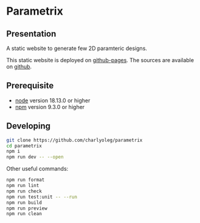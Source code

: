 Parametrix
==========


Presentation
------------

A static website to generate few 2D paramteric designs.

This static website is deployed on [github-pages](https://charlyoleg.github.io/parametrix).
The sources are available on [github](https://github.com/charlyoleg/parametrix).


Prerequisite
------------

- [node](https://nodejs.org) version 18.13.0 or higher
- [npm](https://docs.npmjs.com/cli/v7/commands/npm) version 9.3.0 or higher


Developing
----------

```bash
git clone https://github.com/charlyoleg/parametrix
cd parametrix
npm i
npm run dev -- --open
```

Other useful commands:
```bash
npm run format
npm run lint
npm run check
npm run test:unit -- --run
npm run build
npm run preview
npm run clean
```



